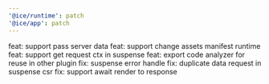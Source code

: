 ```yaml
---
'@ice/runtime': patch
'@ice/app': patch
---
```


feat: support pass server data
feat: support change assets manifest runtime
feat: support get request ctx in suspense
feat: export code analyzer for reuse in other plugin
fix: suspense error handle
fix: duplicate data request in suspense csr
fix: support await render to response